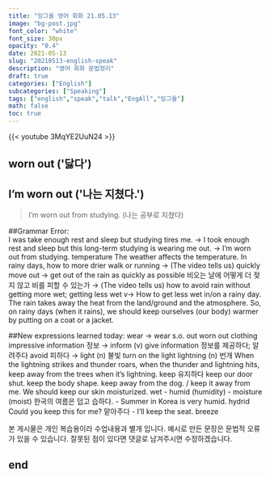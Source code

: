 ```yaml
---
title: "잉그올 영어 회화 21.05.13"
image: "bg-post.jpg"
font_color: "white"
font_size: 30px
opacity: "0.4"
date: 2021-05-13
slug: "20210513-english-speak"
description: "영어 회화 문법정리"
draft: true
categories: ["English"]    
subcategories: ["Speaking"]
tags: ["english","speak","talk","EngAll","잉그올"]
math: false
toc: true
---
```


{{< youtube 3MqYE2UuN24 >}}

## worn out ('닳다')

## I’m worn out ('나는 지쳤다.')
> I’m worn out from studying. (나는 공부로 지쳤다)


##Grammar Error:  
I was take enough rest and sleep but studying tires me.
→ I took enough rest and sleep but this long-term studying is wearing me out.
→ I’m worn out from studying.
temperature
The weather affects the temperature. 
In rainy days, how to more drier walk or running → (The video tells us) quickly move out
→  get out of the rain as quickly as possible
비오는 날에 어떻게 더 젖지 않고 비를 피할 수 있는가 → (The video tells us) how to avoid rain without getting more wet; getting less wet v→ How to get less wet in/on a rainy day.
The rain takes away the heat from the land/ground and the atmosphere. 
So, on rainy days (when it rains), we should keep ourselves (our body) warmer by putting on a coat or a jacket. 

##New expressions learned today: 
wear → wear s.o. out 
worn out clothing
impressive
information 정보 → inform (v) give information 정보를 제공하다; 알려주다
avoid 피하다 → 
light (n) 불빛
turn on the light
lightning (n) 번개 
When the lightning strikes and thunder roars, 
when the thunder and lightning hits,
keep away from the trees when it’s lightning.
keep 유지하다  keep our door shut. keep the body shape.
keep away from the dog. / keep it away from me. 
We should keep our skin moisturized.
wet - humid (humidity) -  moisture (moist)
한국의 여름은 덥고 습하다. - Summer in Korea is very humid.
hydrid 
Could you keep this for me? 맡아주다 - I’ll keep the seat. 
breeze




본 게시물은 개인 복습용이라 수업내용과 별개 입니다.
예시로 만든 문장은 문법적 오류가 있을 수 있습니다. 
잘못된 점이 있다면 댓글로 남겨주시면 수정하겠습니다. 


## end